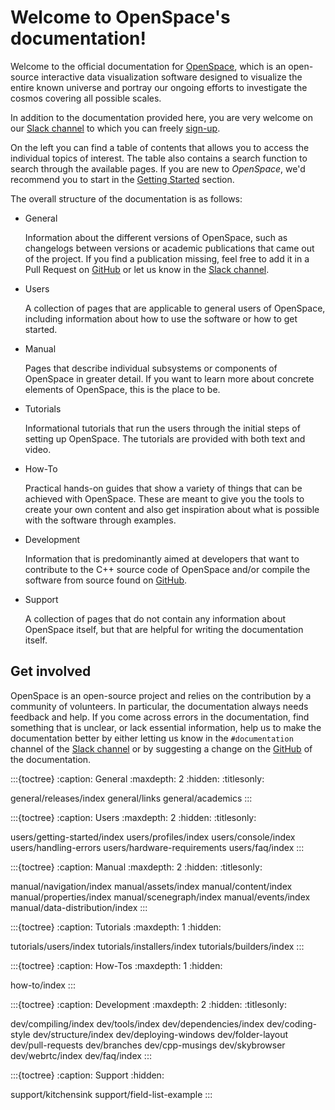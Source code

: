 # Welcome to OpenSpace's documentation!
Welcome to the official documentation for [OpenSpace](https://openspaceproject.com), which is an open-source interactive data visualization software designed to visualize the entire known universe and portray our ongoing efforts to investigate the cosmos covering all possible scales.

In addition to the documentation provided here, you are very welcome on our [Slack channel](https://openspacesupport.slack.com) to which you can freely [sign-up](https://join.slack.com/t/openspacesupport/shared_invite/enQtMjUxNzUyMTQ1ODQxLTRmNDI1YTA4ODkzODUyODE0YjIzODU0NWU1NGY1NWIzZDUzMDgwM2VkYmE1ZGY3MmU2OWI5NzhlN2U3NWU2NTQ).

On the left you can find a table of contents that allows you to access the individual topics of interest. The table also contains a search function to search through the available pages. If you are new to _OpenSpace_, we'd recommend you to start in the [Getting Started](users/getting-started/index) section.

The overall structure of the documentation is as follows:

  - General

    Information about the different versions of OpenSpace, such as changelogs between versions or academic publications that came out of the project. If you find a publication missing, feel free to add it in a Pull Request on [GitHub](https://github.com/OpenSpace/OpenSpace-Docs) or let us know in the [Slack channel](https://openspacesupport.slack.com).

  - Users

    A collection of pages that are applicable to general users of OpenSpace, including information about how to use the software or how to get started.

  - Manual

    Pages that describe individual subsystems or components of OpenSpace in greater detail. If you want to learn more about concrete elements of OpenSpace, this is the place to be.

  - Tutorials

    Informational tutorials that run the users through the initial steps of setting up OpenSpace. The tutorials are provided with both text and video.

  - How-To

    Practical hands-on guides that show a variety of things that can be achieved with OpenSpace. These are meant to give you the tools to create your own content and also get inspiration about what is possible with the software through examples.

  - Development

    Information that is predominantly aimed at developers that want to contribute to the C++ source code of OpenSpace and/or compile the software from source found on [GitHub](https://github.com/OpenSpace/OpenSpace).

  - Support

    A collection of pages that do not contain any information about OpenSpace itself, but that are helpful for writing the documentation itself.


## Get involved
OpenSpace is an open-source project and relies on the contribution by a community of volunteers. In particular, the documentation always needs feedback and help. If you come across errors in the documentation, find something that is unclear, or lack essential information, help us to make the documentation better by either letting us know in the `#documentation` channel of the [Slack channel](https://openspacesupport.slack.com) or by suggesting a change on the [GitHub](https://github.com/OpenSpace/OpenSpace-Docs) of the documentation.


<!--
  General
-->
:::{toctree}
:caption: General
:maxdepth: 2
:hidden:
:titlesonly:

general/releases/index
general/links
general/academics
:::


<!--
  Users
-->
:::{toctree}
:caption: Users
:maxdepth: 2
:hidden:
:titlesonly:

users/getting-started/index
users/profiles/index
users/console/index
users/handling-errors
users/hardware-requirements
users/faq/index
:::


<!--
  Manual
-->
:::{toctree}
:caption: Manual
:maxdepth: 2
:hidden:
:titlesonly:

manual/navigation/index
manual/assets/index
manual/content/index
manual/properties/index
manual/scenegraph/index
manual/events/index
manual/data-distribution/index
:::


<!--
  Tutorials
-->
:::{toctree}
:caption: Tutorials
:maxdepth: 1
:hidden:

tutorials/users/index
tutorials/installers/index
tutorials/builders/index
:::


<!--
  How-To
-->
:::{toctree}
:caption: How-Tos
:maxdepth: 1
:hidden:

how-to/index
:::


<!--
  Development
-->
:::{toctree}
:caption: Development
:maxdepth: 2
:hidden:
:titlesonly:

dev/compiling/index
dev/tools/index
dev/dependencies/index
dev/coding-style
dev/structure/index
dev/deploying-windows
dev/folder-layout
dev/pull-requests
dev/branches
dev/cpp-musings
dev/skybrowser
dev/webrtc/index
dev/faq/index
:::


<!--
  Support
-->
:::{toctree}
:caption: Support
:hidden:

support/kitchensink
support/field-list-example
:::
